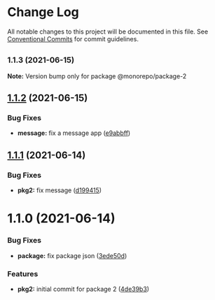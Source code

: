 # Change Log

All notable changes to this project will be documented in this file.
See [Conventional Commits](https://conventionalcommits.org) for commit guidelines.

## <small>1.1.3 (2021-06-15)</small>

**Note:** Version bump only for package @monorepo/package-2





## [1.1.2](https://github.com/diegomarcelino92/monorepo/compare/@monorepo/package-2@1.1.1...@monorepo/package-2@1.1.2) (2021-06-15)


### Bug Fixes

* **message:** fix a message app ([e9abbff](https://github.com/diegomarcelino92/monorepo/commit/e9abbffd89f34cb22ac9f0f2b6f62f9545651f08))





## [1.1.1](https://github.com/diegomarcelino92/monorepo/compare/@monorepo/package-2@1.1.0...@monorepo/package-2@1.1.1) (2021-06-14)


### Bug Fixes

* **pkg2:** fix message ([d199415](https://github.com/diegomarcelino92/monorepo/commit/d1994154c58e2ad88610816a9b55a7561b49980e))





# 1.1.0 (2021-06-14)


### Bug Fixes

* **package:** fix package json ([3ede50d](https://github.com/diegomarcelino92/monorepo/commit/3ede50d0d89b41e263cd387f837b82db333db0ba))


### Features

* **pkg2:** initial commit for package 2 ([4de39b3](https://github.com/diegomarcelino92/monorepo/commit/4de39b35ac662714dff9f3ebf205d5f44bb5777f))
